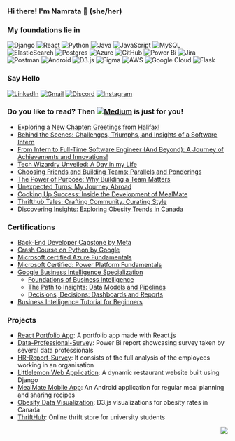 ### Hi there! I'm Namrata 👋 (she/her)

### My foundations lie in    
![Django](https://img.shields.io/badge/django-%23092E20.svg?style=for-the-badge&logo=django&logoColor=white) ![React](https://img.shields.io/badge/react-%2320232a.svg?style=for-the-badge&logo=react&logoColor=%2361DAFB) ![Python](https://img.shields.io/badge/python-3670A0?style=for-the-badge&logo=python&logoColor=ffdd54) ![Java](https://img.shields.io/badge/java-%23ED8B00.svg?style=for-the-badge&logo=openjdk&logoColor=white) ![JavaScript](https://img.shields.io/badge/javascript-%23323330.svg?style=for-the-badge&logo=javascript&logoColor=%23F7DF1E) ![MySQL](https://img.shields.io/badge/mysql-%2300f.svg?style=for-the-badge&logo=mysql&logoColor=white)    ![ElasticSearch](https://img.shields.io/badge/-ElasticSearch-005571?style=for-the-badge&logo=elasticsearch) ![Postgres](https://img.shields.io/badge/postgres-%23316192.svg?style=for-the-badge&logo=postgresql&logoColor=white) ![Azure](https://img.shields.io/badge/azure-%230072C6.svg?style=for-the-badge&logo=microsoftazure&logoColor=white) ![GitHub](https://img.shields.io/badge/github-%23121011.svg?style=for-the-badge&logo=github&logoColor=white) ![Power Bi](https://img.shields.io/badge/power_bi-F2C811?style=for-the-badge&logo=powerbi&logoColor=black) ![Jira](https://img.shields.io/badge/jira-%230A0FFF.svg?style=for-the-badge&logo=jira&logoColor=white) ![Postman](https://img.shields.io/badge/Postman-FF6C37?style=for-the-badge&logo=postman&logoColor=white) ![Android](https://img.shields.io/badge/Android_Studio-3DDC84?style=for-the-badge&logo=android-studio&logoColor=white) ![D3.js](https://img.shields.io/badge/d3%20js-F9A03C?style=for-the-badge&logo=d3.js&logoColor=white) ![Figma](https://img.shields.io/badge/Figma-F24E1E?style=for-the-badge&logo=figma&logoColor=white) ![AWS](https://img.shields.io/badge/AWS-%23FF9900.svg?style=for-the-badge&logo=amazon-aws&logoColor=white) ![Google Cloud](https://img.shields.io/badge/GoogleCloud-%234285F4.svg?style=for-the-badge&logo=google-cloud&logoColor=white) ![Flask](https://img.shields.io/badge/flask-%23000.svg?style=for-the-badge&logo=flask&logoColor=white)

### Say Hello  
[![LinkedIn](https://img.shields.io/badge/LinkedIn-0077B5?style=for-the-badge&logo=linkedin&logoColor=white)](https://www.linkedin.com/in/namratabhaumik/)    [![Gmail](https://img.shields.io/badge/Gmail-D14836?style=for-the-badge&logo=gmail&logoColor=white)](mailto:namratabhaumik16@gmail.com)    [![Discord](https://img.shields.io/badge/Discord-%235865F2.svg?style=for-the-badge&logo=discord&logoColor=white)](https://discordapp.com/users/namrata2599)    [![Instagram](https://img.shields.io/badge/Instagram-E4405F?style=for-the-badge&logo=instagram&logoColor=white)](https://www.instagram.com/missing.nemo/)    

### Do you like to read? Then [![Medium](https://img.shields.io/badge/Medium-12100E?style=for-the-badge&logo=medium&logoColor=white)](https://namrata-bhaumik.medium.com/) is just for you!
  -  [Exploring a New Chapter: Greetings from Halifax!](https://namrata-bhaumik.medium.com/exploring-a-new-chapter-greetings-from-halifax-473e8c06b90a?source=friends_link&sk=776f2cd53081988a4e7aa4f820dfa8f2)
  -  [Behind the Scenes: Challenges, Triumphs, and Insights of a Software Intern](https://namrata-bhaumik.medium.com/behind-the-scenes-challenges-triumphs-and-insights-of-a-software-intern-423522ab7195?source=friends_link&sk=33c45e558155ebbe5cdbcd54f18a1866)
  -  [From Intern to Full-Time Software Engineer (And Beyond): A Journey of Achievements and Innovations!](https://namrata-bhaumik.medium.com/from-intern-to-full-time-software-engineer-and-beyond-a-journey-of-achievements-and-innovations-ac28ff4533ea?source=friends_link&sk=e1a551eaa04f49580471fb5703328f65)
  -  [Tech Wizardry Unveiled: A Day in my Life](https://namrata-bhaumik.medium.com/tech-wizardry-unveiled-a-day-in-my-life-ce9f8e92ef2f?source=friends_link&sk=e132920a91c3c06a8a3157baf49c62f8)
  -  [Choosing Friends and Building Teams: Parallels and Ponderings](https://namrata-bhaumik.medium.com/choosing-friends-and-building-teams-parallels-and-ponderings-e89efea0947d?source=friends_link&sk=a1a0977a3114aa424b254d206eb20262)
  -  [The Power of Purpose: Why Building a Team Matters](https://namrata-bhaumik.medium.com/the-power-of-purpose-why-building-a-team-matters-2a9bce4f6db2?source=friends_link&sk=06ee1d7a2fbf52b521dd145e8e634bc7)
  -  [Unexpected Turns: My Journey Abroad](https://namrata-bhaumik.medium.com/8cb0f2f57954?source=friends_link&sk=1c901279abd39978012ae5d4128bc743)
  -  [Cooking Up Success: Inside the Development of MealMate](https://namrata-bhaumik.medium.com/cooking-up-success-inside-the-development-of-mealmate-3f387f595d4b?source=friends_link&sk=53b9d742ec21e75763da5c950029639f)
  -  [Thrifthub Tales: Crafting Community, Curating Style](https://namrata-bhaumik.medium.com/thrifthub-tales-crafting-community-curating-style-3487db906370?source=friends_link&sk=6ee45216aae088f8126dcbace55d3e8b)
  -  [Discovering Insights: Exploring Obesity Trends in Canada](https://namrata-bhaumik.medium.com/discovering-insights-exploring-obesity-trends-in-canada-a3ab3418fb5e?source=friends_link&sk=61c7527ceba438998f1d9710826d8ac7)

### Certifications
  - [Back-End Developer Capstone by Meta](https://www.coursera.org/account/accomplishments/verify/B8MFZQLQPECL?utm_source=ln&utm_medium=certificate&utm_content=cert_image&utm_campaign=sharing_cta&utm_product=course)
  - [Crash Course on Python by Google](https://coursera.org/share/6380ac33ea1fea8c3fcdcd3681558494)
  - [Microsoft certified Azure Fundamentals](https://www.credly.com/badges/1aab900c-d79f-4b18-93ab-7d1768217c7b/public_url)
  - [Microsoft Certified: Power Platform Fundamentals](https://www.credly.com/badges/c16b4879-0e08-46af-b834-7b8e0144250e/public_url)
  - [Google Business Intelligence Specialization](https://coursera.org/share/e6705e4f3222805a116a3026c3dfe198)
      - [Foundations of Business Intelligence](https://coursera.org/share/0eb93490b9a9de75e3b18bca80f0cd85)
      - [The Path to Insights: Data Models and Pipelines](https://coursera.org/share/1aaeaed9667f63b4ce0f60db5abc749d)
      - [Decisions, Decisions: Dashboards and Reports](https://coursera.org/share/6c141d356dbac76b3c450ab2c2b4f12f)
  - [Business Intelligence Tutorial for Beginners](https://www.mygreatlearning.com/academy/courses/9109696/88499#?utm_source=share_with_friends&gl_source=share_with_friends)

### Projects
  - [React Portfolio App](https://github.com/namratabhaumik/React-Portfolio-App/tree/react_portfolio_app): A portfolio app made with React.js
  - [Data-Professional-Survey](https://github.com/namratabhaumik/Data-Professional-Survey): Power Bi report showcasing survey taken by several data professionals
  -  [HR-Report-Survey](https://github.com/namratabhaumik/HR-Report-Survey): It consists of the full analysis of the employees working in an organisation
  -  [Littlelemon Web Application](https://github.com/namratabhaumik/littlelemon/tree/branch_1): A dynamic restaurant website built using Django
  -  [MealMate Mobile App](https://github.com/namratabhaumik/MealMate): An Android application for regular meal planning and sharing recipes
  -  [Obesity Data Visualization](https://github.com/namratabhaumik/ObesityDataVisualization): D3.js visualizations for obesity rates in Canada
  -  [ThriftHub](https://github.com/namratabhaumik/ThriftHub-Online-Thrift-Store): Online thrift store for university students

<p align="right"><a href="https://visitcount.itsvg.in">
  <img src="https://visitcount.itsvg.in/api?id=namratabhaumikgithub&label=Profile%20Views&color=12&icon=5&pretty=true" />
</a></p>
